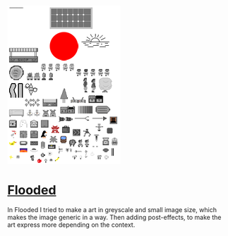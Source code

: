 ![spritesheet](flooded.png)
# [Flooded](../)
In Flooded I tried to make a art in greyscale and small image size, which makes the image generic in a way. Then adding post-effects, to make the art express more depending on the context.